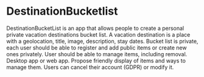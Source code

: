 # DestinationBucketlist

DestinationBucketList is an app that allows people to create a personal private vacation destinations bucket list.
A vacation destination is a place with a geolocation, title, image, description, stay dates.
Bucket list is private, each user should be able to register and add public items or create new ones privately.
User should be able to manage items, including removal.
Desktop app or web app.
Propose friendly display of items and ways to manage them.
Users can cancel their account (GDPR) or modify it.
